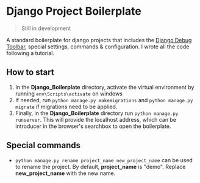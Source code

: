 # Django Project Boilerplate

> Still in development

 A standard boilerplate for django projects that includes the [Django Debug Toolbar](https://django-debug-toolbar.readthedocs.io/en/latest/), special settings, commands & configuration. I wrote all the code following a tutorial. 

## How to start

1. In the **Django_Boilerplate** directory, activate the virtual environment by running ```env\Scripts\activate``` on windows
2. If needed, run ```python manage.py makemigrations``` and ```python manage.py migrate``` if migrations need to be applied.
3. Finally, in the **Django_Boilerplate** directory run ```python manage.py runserver```. This will provide the localhost address, which can be introducer in the browser's searchbox to open the boilerplate.

## Special commands

* ```python manage.py rename project_name new_project_name``` can be used to rename the project. By default, **project_name** is "demo". Replace **new_project_name** with the new name.